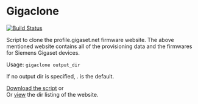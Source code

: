 # Gigaclone

[![Build Status](https://travis-ci.org/danog/gigaclone.svg?branch=master)](https://travis-ci.org/danog/gigaclone)

Script to clone the profile.gigaset.net firmware website.
The above mentioned website contains all of the provisioning data and the firmwares for Siemens Gigaset devices.

Usage: ```gigaclone output_dir```

If no output dir is specified, . is the default.

[Download the script](https://github.com/danog/gigaclone/raw/master/gigaclone) or  
Or [view](https://daniil.it/gigaclone/tree.html) the dir listing of the website.
